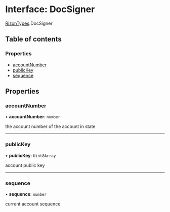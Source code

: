 # Interface: DocSigner

[RizonTypes](../modules/RizonTypes.md).DocSigner

## Table of contents

### Properties

- [accountNumber](RizonTypes.DocSigner.md#accountnumber)
- [publicKey](RizonTypes.DocSigner.md#publickey)
- [sequence](RizonTypes.DocSigner.md#sequence)

## Properties

### accountNumber

• **accountNumber**: `number`

the account number of the account in state

___

### publicKey

• **publicKey**: `Uint8Array`

account public key

___

### sequence

• **sequence**: `number`

current account sequence
